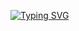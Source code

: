 [![Typing SVG](https://readme-typing-svg.demolab.com?font=Source+Code+Pro&size=15&pause=2000&color=07F700&background=000000&vCenter=true&width=435&lines=Don't+ask+questions%2C+and+get+out+of+here;How+vexingly+quick+daft+zebras+jump)](https://git.io/typing-svg)
